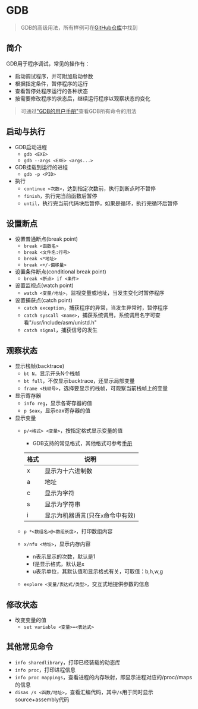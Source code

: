 # GDB

> GDB的高级用法，所有样例可在[GitHub仓库](https://github.com/LittleBee1024/learning_book/tree/main/docs/demos/gdb/code)中找到

## 简介
GDB用于程序调试，常见的操作有：

* 启动调试程序，并可附加启动参数
* 根据指定条件，暂停程序的运行
* 查看暂停处程序运行的各种状态
* 按需要修改程序的状态后，继续运行程序以观察状态的变化

> 可通过["GDB的用户手册"](https://sourceware.org/gdb/current/onlinedocs/gdb/Command-and-Variable-Index.html#Command-and-Variable-Index)查看GDB所有命令的用法

## 启动与执行

* GDB启动进程
    * `gdb <EXE>`
    * `gdb --args <EXE> <args...>`
* GDB挂载到运行的进程
    * `gdb -p <PID>`
* 执行
    * `continue <次数>`，达到指定次数前，执行到断点时不暂停
    * `finish`，执行完当前函数后暂停
    * `until`，执行完当前代码块后暂停，如果是循环，执行完循环后暂停

## 设置断点

* 设置普通断点(break point)
    * `break <函数名>`
    * `break <文件名:行号>`
    * `break <*地址>`
    * `break <+/-偏移量>`
* 设置条件断点(conditional break point)
    * `break <断点> if <条件>`
* 设置监视点(watch point)
    * `watch <变量/地址>`，监视变量或地址，当发生变化时暂停程序
* 设置捕获点(catch point)
    * `catch exception`，捕获程序的异常，当发生异常时，暂停程序
    * `catch syscall <name>`，捕获系统调用，系统调用名字可查看"/usr/include/asm/unistd.h"
    * `catch signal`，捕获信号的发生

## 观察状态

* 显示栈帧(backtrace)
    * `bt N`，显示开头N个栈帧
    * `bt full`，不仅显示backtrace，还显示局部变量
    * `frame <栈帧号>`，选择要显示的栈帧，可观察当前栈帧上的变量
* 显示寄存器
    * `info reg`，显示各寄存器的值
    * `p $eax`，显示eax寄存器的值
* 显示变量
    * `p/<格式> <变量>`，按指定格式显示变量的值
        * GDB支持的常见格式，其他格式可参考[手册](https://sourceware.org/gdb/onlinedocs/gdb/Output-Formats.html#Output-Formats)

        |格式 |说明                             |
        |-    |-                               |
        |x    | 显示为十六进制数                 |
        |a    | 地址                            |
        |c    | 显示为字符                      |
        |s    | 显示为字符串                    |
        |i    | 显示为机器语言(只在`x`命令中有效) |

    * `p *<数组名>@<数组长度>`，打印数组内容
    * `x/nfu <地址>`，显示内存内容
        * n表示显示的次数，默认是1
        * f是显示格式，默认是x
        * u表示单位，其默认值和显示格式有关，可取值：b,h,w,g
    * `explore <变量/表达式/类型>`，交互式地提供参数的信息

## 修改状态

* 改变变量的值
    * `set variable <变量>=<表达式>`

## 其他常见命令

* `info sharedlibrary`，打印已经装载的动态库
* `info proc`，打印进程信息
* `info proc mappings`，查看进程的内存映射，即显示进程对应的/proc/<PID>/maps的信息
* `disas /s <函数/地址>`，查看汇编代码，其中`/s`用于同时显示source+assembly代码